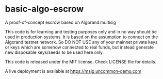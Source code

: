 # basic-algo-escrow
A proof-of-concept escrow based on Algorand multisig


This code is for learning and testing purposes only and in no way should be used in production systems. It is based on the assumption to connect on the Algorand testnet network. So DO NOT USE any of your mainnet private keys or keys which are somehow connected to real funds, but instead generate new disposable keys/seeds to be used here only.

This code is released under the MIT license. Check LICENSE file for details.

A live deployment is available at https://msig.uncommon-demo.com



